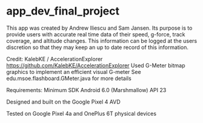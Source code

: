 # app_dev_final_project

This app was created by Andrew Iliescu and Sam Jansen. Its
purpose is to provide users with accurate real time data of
their speed, g-force, track coverage, and altitude changes. This
information can be logged at the users discretion so that they may 
keep an up to date record of this information. 

Credit:  KalebKE / AccelerationExplorer
https://github.com/KalebKE/AccelerationExplorer
Used G-Meter bitmap graphics to implement an efficient visual G-meter
See edu.msoe.flashboard.GMeter.java for more details

Requirements:
Minimum SDK Android 6.0 (Marshmallow) API 23

Designed and built on the Google Pixel 4 AVD

Tested on Google Pixel 4a and OnePlus 6T physical devices
